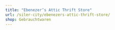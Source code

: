 ```yaml
---
title: "Ebenezer’s Attic Thrift Store"
url: /siler-city/ebenezers-attic-thrift-store/
shop: Gebrauchtwaren
---
```

